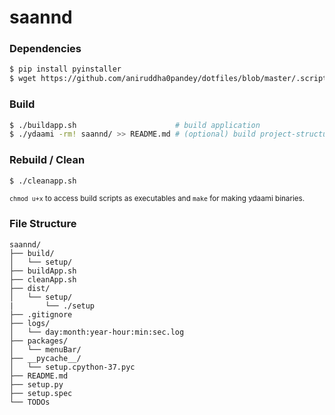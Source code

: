 # saannd 

### Dependencies
```bash
$ pip install pyinstaller
$ wget https://github.com/aniruddha0pandey/dotfiles/blob/master/.scripts/ydaami.c
```
### Build
```bash
$ ./buildapp.sh                      # build application
$ ./ydaami -rm! saannd/ >> README.md # (optional) build project-structure markdown
```
### Rebuild / Clean
```bash
$ ./cleanapp.sh
```  
<sub><code>chmod u+x</code> to access build scripts as executables and <code>make</code> for making ydaami binaries.</sub>
  
### File Structure
```
saannd/
├── build/
│   └── setup/
├── buildApp.sh
├── cleanApp.sh
├── dist/
│   └── setup/
|       └── ./setup
├── .gitignore
├── logs/
│   └── day:month:year-hour:min:sec.log
├── packages/
│   └── menuBar/
├── __pycache__/
│   └── setup.cpython-37.pyc
├── README.md
├── setup.py
├── setup.spec
└── TODOs
```
